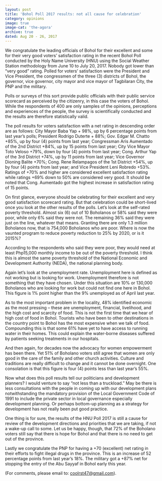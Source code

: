 ```yaml
---
layout: post
title: 'Bohol Poll 2017 results: not all cause for celebration'
category: opinions
image: true
image-cat: 'the-agora'
archive: true
dated: Aug 20 - 26, 2017
---
```


We congratulate the leading officials of Bohol for their excellent and some for their very good voters’ satisfaction rating in the recent Bohol Poll conducted by the Holy Name University (HNU) using the Social Weather Station methodology from June 10 to July 20, 2017. Nobody got lower than “very good” rating. Polled for voters’ satisfaction were the President and Vice President, the congressmen of the three (3) districts of Bohol, the governor, vice governor, city mayor and vice mayor of Tagbilaran City, the PNP and the military.

Polls or surveys of this sort provide public officials with their public service scorecard as perceived by the citizenry, in this case the voters of Bohol.  While the respondents of 400 are only samples of the opinions, perceptions and experiences of the people, the survey is scientifically conducted and the results are therefore statistically valid.

The poll results for voters satisfaction with a net rating in descending order are as follows: City Mayor Baba Yap + 98%, up by 6 percentage points from last year’s polls; President Rodrigo Duterte + 88%; Gov. Edgar M. Chatto +85%, up by four (4) points from last year; Congressman Aris Aumentado of the 2nd District +84%, up by 15 points from last year; City Vice Mayor Toto Veloso +79%, down by four (4) points from last year; Cong. Arthur Yap of the 3rd District +74%, up by 11 points from last year; Vice Governor Dioning Balite +70%; Cong. Rene Relampagos of the 1st District +54%, up by four (4) points from last year; and Vice President Leni Robredo +53%. Ratings of +70% and higher are considered excellent satisfaction rating while ratings +69% down to 50% are considered very good. It should be noted that Cong. Aumentado got the highest increase in satisfaction rating of 15 points.

On first glance, everyone should be celebrating for their excellent and very good satisfaction scorecard rating.  But that celebration could be short-lived once you look at the other results of the polls.  Let’s look at the self-rated poverty threshold.  Almost six (6) out of 10 Boholanos or 58% said they were poor, while only 6% said they were not. The remaining 36% said they were just on the line, whatever that means.  Granting there are only 1.3 million Boholanos now, that is 754,000 Boholanos who are poor.  Where is now the vaunted program to reduce poverty reduction to 25% by 2020, or is it 2015%?

According to the respondents who said they were poor, they would need at least Php15,000 monthly income to be out of the poverty threshold.  I think this is almost the same poverty threshold of the National Economic and Development Authority (NEDA), the national planning body.

Again let’s look at the unemployment rate.  Unemployment here is defined as not working but is looking for work. Unemployment therefore is not something that they have chosen.  Under this situation are 10% or 130,000 Boholanos who are looking for work but could not find one here in Bohol.  This figure is 1% point higher than the 9% unemployed as of April last year.

As to the most important problem in the locality, 48% identified economic as the most pressing – these are unemployment, financial, livelihood, and the high cost and scarcity of food. This is not the first time that we hear of high cost of food in Bohol. Tourists who have been to other destinations in the country point to Bohol has the most expensive when we talk of food.  Compounding this is that some 61% have yet to have access to running water in their homes.  This could explain the water-borne diseases suffered by patients seeking treatments in our hospitals.

And then again, for decades now the advocacy for women empowerment has been there.  Yet 51% of Boholano voters still agree that women are only good in the care of the family and other church activities. Culture and traditions are really difficult to change and it cannot be done overnight.  One consolation is that this figure is four (4) points less than last year’s 55%.

Now what does this poll results tell our politicians and development planners? I would venture to say “not less than a truckload.”  May be there is less consultations with the people in coming up with our development plans notwithstanding the mandatory provision of the Local Government Code of 1991 to include the private sector in local governance especially development planning. Or perhaps bottom-up planning as a strategy for development has not really been put good practice.

One thing is for sure, the results of the HNU Poll 2017 is still a cause for review of the development directions and priorities that we are taking, if not a wake-up call to some. Let us be happy, though, that 72% of the Boholano voters still say that there is hope for Bohol and that there is no need to get out of the province.

Lastly we congratulate the PNP for having a +70 (excellent) net rating in their efforts to fight illegal drugs in the province.  This is an increase of 52 percentage points from last year’s 18%. The military got a +87% net for stopping the entry of the Abu Sayyaf in Bohol early this year.

(For comments, please email to: coolrst47@gmail.com).
